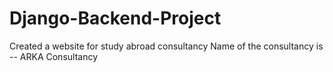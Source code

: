 # Django-Backend-Project
Created a website for study abroad consultancy 
Name of the consultancy is -- ARKA Consultancy
